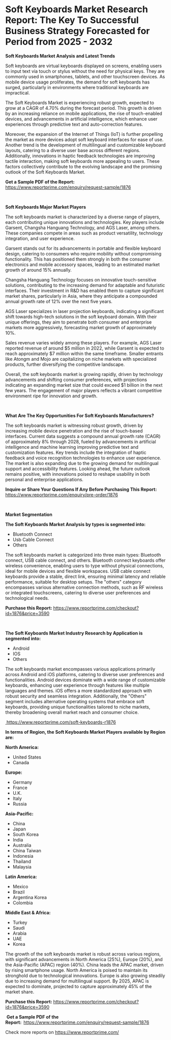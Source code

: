 <p><h1>Soft Keyboards Market Research Report: The Key To Successful Business Strategy Forecasted for Period from 2025 - 2032</h1></p><p><strong>Soft Keyboards Market Analysis and Latest Trends</strong></p>
<p><p>Soft keyboards are virtual keyboards displayed on screens, enabling users to input text via touch or stylus without the need for physical keys. They are commonly used in smartphones, tablets, and other touchscreen devices. As mobile device usage proliferates, the demand for soft keyboards has surged, particularly in environments where traditional keyboards are impractical.</p><p>The Soft Keyboards Market is experiencing robust growth, expected to grow at a CAGR of 4.70% during the forecast period. This growth is driven by an increasing reliance on mobile applications, the rise of touch-enabled devices, and advancements in artificial intelligence, which enhance user experiences through predictive text and auto-correction features. </p><p>Moreover, the expansion of the Internet of Things (IoT) is further propelling the market as more devices adopt soft keyboard interfaces for ease of use. Another trend is the development of multilingual and customizable keyboard layouts, catering to a diverse user base across different regions. Additionally, innovations in haptic feedback technologies are improving tactile interaction, making soft keyboards more appealing to users. These factors collectively contribute to the evolving landscape and the promising outlook of the Soft Keyboards Market.</p></p>
<p><strong>Get a Sample PDF of the Report:&nbsp;</strong> <a href="https://www.reportprime.com/enquiry/request-sample/1876?utm_campaign=3550&utm_medium=2&utm_source=Github&utm_content=ia&utm_term=18032025&utm_id=soft-keyboards">https://www.reportprime.com/enquiry/request-sample/1876</a></p>
<p>&nbsp;</p>
<p><strong>Soft Keyboards Major Market Players</strong></p>
<p><p>The soft keyboards market is characterized by a diverse range of players, each contributing unique innovations and technologies. Key players include Garsent, Changsha Hanguang Technology, and AGS Laser, among others. These companies compete in areas such as product versatility, technology integration, and user experience.</p><p>Garsent stands out for its advancements in portable and flexible keyboard design, catering to consumers who require mobility without compromising functionality. This has positioned them strongly in both the consumer electronics and mobile accessory spaces, leading to an estimated market growth of around 15% annually.</p><p>Changsha Hanguang Technology focuses on innovative touch-sensitive solutions, contributing to the increasing demand for adaptable and futuristic interfaces. Their investment in R&D has enabled them to capture significant market shares, particularly in Asia, where they anticipate a compounded annual growth rate of 12% over the next five years.</p><p>AGS Laser specializes in laser projection keyboards, indicating a significant shift towards high-tech solutions in the soft keyboard domain. With their unique offerings, they aim to penetrate both consumer and enterprise markets more aggressively, forecasting market growth of approximately 10%.</p><p>Sales revenue varies widely among these players. For example, AGS Laser reported revenue of around $5 million in 2022, while Garsent is expected to reach approximately $7 million within the same timeframe. Smaller entrants like Atongm and Mojo are capitalizing on niche markets with specialized products, further diversifying the competitive landscape.</p><p>Overall, the soft keyboards market is growing rapidly, driven by technology advancements and shifting consumer preferences, with projections indicating an expanding market size that could exceed $1 billion in the next few years. The engagement of major players reflects a vibrant competitive environment ripe for innovation and growth.</p></p>
<p>&nbsp;</p>
<p><strong>What Are The Key Opportunities For Soft Keyboards Manufacturers?</strong></p>
<p><p>The soft keyboards market is witnessing robust growth, driven by increasing mobile device penetration and the rise of touch-based interfaces. Current data suggests a compound annual growth rate (CAGR) of approximately 8% through 2028, fueled by advancements in artificial intelligence and machine learning improving predictive text and customization features. Key trends include the integration of haptic feedback and voice recognition technologies to enhance user experience. The market is also expanding due to the growing demand for multilingual support and accessibility features. Looking ahead, the future outlook remains positive, with innovations poised to reshape usability in both personal and enterprise applications.</p></p>
<p><strong>Inquire or Share Your Questions If Any Before Purchasing This Report:</strong> <a href="https://www.reportprime.com/enquiry/pre-order/1876?utm_campaign=3550&utm_medium=2&utm_source=Github&utm_content=ia&utm_term=18032025&utm_id=soft-keyboards">https://www.reportprime.com/enquiry/pre-order/1876</a></p>
<p>&nbsp;</p>
<p><strong>Market Segmentation</strong></p>
<p><strong>The Soft Keyboards Market Analysis by types is segmented into:</strong></p>
<p><ul><li>Bluetooth Connect</li><li>Usb Cable Connect</li><li>Others</li></ul></p>
<p><p>The soft keyboards market is categorized into three main types: Bluetooth connect, USB cable connect, and others. Bluetooth connect keyboards offer wireless convenience, enabling users to type without physical connections, ideal for mobile devices and flexible workspaces. USB cable connect keyboards provide a stable, direct link, ensuring minimal latency and reliable performance, suitable for desktop setups. The "others" category encompasses various alternative connection methods, such as RF wireless or integrated touchscreens, catering to diverse user preferences and technological needs.</p></p>
<p><strong>Purchase this Report:&nbsp;</strong><a href="https://www.reportprime.com/checkout?id=1876&price=3590&utm_campaign=3550&utm_medium=2&utm_source=Github&utm_content=ia&utm_term=18032025&utm_id=soft-keyboards">https://www.reportprime.com/checkout?id=1876&price=3590</a></p>
<p>&nbsp;</p>
<p><strong>The Soft Keyboards Market Industry Research by Application is segmented into:</strong></p>
<p><ul><li>Android</li><li>IOS</li><li>Others</li></ul></p>
<p><p>The soft keyboards market encompasses various applications primarily across Android and iOS platforms, catering to diverse user preferences and functionalities. Android devices dominate with a wide range of customizable keyboards, enhancing user experience through features like multiple languages and themes. iOS offers a more standardized approach with robust security and seamless integration. Additionally, the "Others" segment includes alternative operating systems that embrace soft keyboards, providing unique functionalities tailored to niche markets, thereby broadening overall market reach and consumer choice.</p></p>
<p><a href="https://www.reportprime.com/soft-keyboards-r1876?utm_campaign=3550&utm_medium=2&utm_source=Github&utm_content=ia&utm_term=18032025&utm_id=soft-keyboards">&nbsp;https://www.reportprime.com/soft-keyboards-r1876</a></p>
<p><strong>In terms of Region, the Soft Keyboards Market Players available by Region are:</strong></p>
<p>
    <p> <strong> North America: </strong>
        <ul>
            <li>United States</li>
            <li>Canada</li>
        </ul>
        </p> 
    <p> <strong> Europe: </strong>
        <ul>
            <li>Germany</li>
            <li>France</li>
            <li>U.K.</li>
            <li>Italy</li>
            <li>Russia</li>
        </ul>
        </p> 
    <p> <strong> Asia-Pacific: </strong>
        <ul>
            <li>China</li>
            <li>Japan</li>
            <li>South Korea</li>
            <li>India</li>
            <li>Australia</li>
            <li>China Taiwan</li>
            <li>Indonesia</li>
            <li>Thailand</li>
            <li>Malaysia</li>
        </ul>
        </p> 
    <p> <strong> Latin America: </strong>
        <ul>
            <li>Mexico</li>
            <li>Brazil</li>
            <li>Argentina Korea</li>
            <li>Colombia</li>
        </ul>
        </p> 
    <p> <strong> Middle East & Africa: </strong>
        <ul>
            <li>Turkey</li>
            <li>Saudi</li>
            <li>Arabia</li>
            <li>UAE</li>
            <li>Korea</li>
        </ul>
    </p>
    </p>
<p><p>The growth of the soft keyboards market is robust across various regions, with significant advancements in North America (25%), Europe (20%), and the Asia-Pacific (APAC) region (40%). China leads the APAC market, driven by rising smartphone usage. North America is poised to maintain its stronghold due to technological innovations. Europe is also growing steadily due to increasing demand for multilingual support. By 2025, APAC is expected to dominate, projected to capture approximately 45% of the market share.</p></p>
<p><strong>Purchase this Report: </strong><a href="https://www.reportprime.com/checkout?id=1876&price=3590&utm_campaign=3550&utm_medium=2&utm_source=Github&utm_content=ia&utm_term=18032025&utm_id=soft-keyboards">https://www.reportprime.com/checkout?id=1876&price=3590</a></p>
<p>&nbsp;<strong>Get a Sample PDF of the Report:&nbsp;&nbsp;</strong><a href="https://www.reportprime.com/enquiry/request-sample/1876?utm_campaign=3550&utm_medium=2&utm_source=Github&utm_content=ia&utm_term=18032025&utm_id=soft-keyboards">https://www.reportprime.com/enquiry/request-sample/1876</a></p>
<p><strong></strong></p>
<p>Check more reports on <a href="https://www.reportprime.com/?utm_campaign=3550&utm_medium=2&utm_source=Github&utm_content=ia&utm_term=18032025&utm_id=soft-keyboards">https://www.reportprime.com/</a></p>